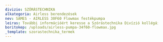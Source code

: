 ```yaml
---
divizio: SZÓRÁSTECHNIKA
alkategoria: Airless berendezések
nev: SAMES - AIRLESS 30F60 Flowmax festékpumpa
leiras: További információért keresse a Szórástechnika Divízió kollégáit
boritokep: /uploads/airless-pumpa-34f60-flowmax.jpg
_template: szorastechnika_termek
---
```


